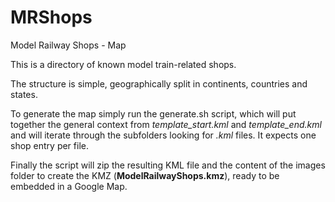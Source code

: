 # MRShops
Model Railway Shops - Map

This is a directory of known model train-related shops.

The structure is simple, geographically split in continents, countries and states.

To generate the map simply run the generate.sh script, which will put together the general context from 
*template_start.kml* and *template_end.kml* and will iterate through the subfolders looking for *.kml* files. 
It expects one shop entry per file.

Finally the script will zip the resulting KML file and the content of the images folder to create the KMZ 
(**ModelRailwayShops.kmz**), ready to be embedded in a Google Map.
